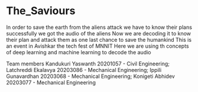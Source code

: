 # The_Saviours
In order to save the earth from the aliens attack we have to know their plans successfully we got the audio of the aliens 
Now we are decoding it to know their plan and attack them as one last chance to save the humankind
This is an event in Avishkar the tech fest of MNNIT 
Here we are using th concepts of deep learning and machine learning to decode the audio

Team members
Kandukuri Yaswanth 20201057 - Civil Engineering;
Latchreddi Ekalavya 20203086 - Mechanical Engineering;
Ippili Gunavardhan 20203068 - Mechanical Engineering;
Konigeti Abhidev 20203077 - Mechanical Engineering

